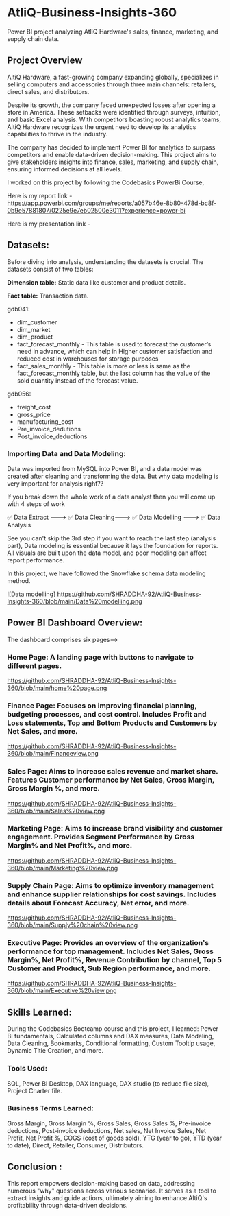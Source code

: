 # AtliQ-Business-Insights-360
Power BI project analyzing AtliQ Hardware's sales, finance, marketing, and supply chain data.

## Project Overview

AltiQ Hardware, a fast-growing company expanding globally, specializes in selling computers and accessories through three main channels: retailers, direct sales, and distributors.

Despite its growth, the company faced unexpected losses after opening a store in America. These setbacks were identified through surveys, intuition, and basic Excel analysis. With competitors boasting robust analytics teams, AltiQ Hardware recognizes the urgent need to develop its analytics capabilities to thrive in the industry.

The company has decided to implement Power BI for analytics to surpass competitors and enable data-driven decision-making. This project aims to give stakeholders insights into finance, sales, marketing, and supply chain, ensuring informed decisions at all levels.

I worked on this project by following the Codebasics PowerBi Course, 

Here is my report link - https://app.powerbi.com/groups/me/reports/a057b46e-8b80-478d-bc8f-0b9e57881807/0225e9e7eb02500e3011?experience=power-bi

Here is my presentation link -

## Datasets:

Before diving into analysis, understanding the datasets is crucial. The datasets consist of two tables:

**Dimension table:** Static data like customer and product details.

**Fact table:** Transaction data.

gdb041:
* dim_customer
* dim_market
* dim_product
* fact_forecast_monthly - This table is used to forecast the customer’s need in advance, which can help in Higher customer satisfaction and reduced cost in warehouses for storage purposes
* fact_sales_monthly - This table is more or less is same as the fact_forecast_monthly table, but the last column has the value of the sold quantity instead of the forecast value.

gdb056:
* freight_cost
* gross_price
* manufacturing_cost
* Pre_invoice_dedutions
* Post_invoice_deductions


### Importing Data and Data Modeling:

Data was imported from MySQL into Power BI, and a data model was created after cleaning and transforming the data. But why data modeling is very important for analysis right??

If you break down the whole work of a data analyst then you will come up with 4 steps of work 

✅ Data Extract ---> ✅ Data Cleaning---> ✅ Data Modelling ---> ✅ Data Analysis

See you can't skip the 3rd step if you want to reach the last step (analysis part), 
Data modeling is essential because it lays the foundation for reports. All visuals are built upon the data model, and poor modeling can affect report performance.

In this project, we have followed the Snowflake schema data modeling method. 


![Data modelling] https://github.com/SHRADDHA-92/AtliQ-Business-Insights-360/blob/main/Data%20modelling.png


## Power BI Dashboard Overview:

The dashboard comprises six pages-->

### Home Page: A landing page with buttons to navigate to different pages.

https://github.com/SHRADDHA-92/AtliQ-Business-Insights-360/blob/main/home%20page.png


### Finance Page: Focuses on improving financial planning, budgeting processes, and cost control. Includes Profit and Loss statements, Top and Bottom Products and Customers by Net Sales, and more.

https://github.com/SHRADDHA-92/AtliQ-Business-Insights-360/blob/main/Financeview.png


### Sales Page: Aims to increase sales revenue and market share. Features Customer performance by Net Sales, Gross Margin, Gross Margin %, and more.

https://github.com/SHRADDHA-92/AtliQ-Business-Insights-360/blob/main/Sales%20view.png


### Marketing Page: Aims to increase brand visibility and customer engagement. Provides Segment Performance by Gross Margin% and Net Profit%, and more.

https://github.com/SHRADDHA-92/AtliQ-Business-Insights-360/blob/main/Marketing%20view.png


### Supply Chain Page: Aims to optimize inventory management and enhance supplier relationships for cost savings. Includes details about Forecast Accuracy, Net error, and more.

https://github.com/SHRADDHA-92/AtliQ-Business-Insights-360/blob/main/Supply%20chain%20view.png


### Executive Page: Provides an overview of the organization's performance for top management. Includes Net Sales, Gross Margin%, Net Profit%, Revenue Contribution by channel, Top 5 Customer and Product, Sub Region performance, and more.

https://github.com/SHRADDHA-92/AtliQ-Business-Insights-360/blob/main/Executive%20view.png


## Skills Learned:

During the Codebasics Bootcamp course and this project, I learned:
Power BI fundamentals,
Calculated columns and DAX measures,
Data Modeling, Data Cleaning, Bookmarks, Conditional formatting,
Custom Tooltip usage, Dynamic Title Creation, and more.

### Tools Used:

SQL, Power BI Desktop, DAX language, DAX studio (to reduce file size), Project Charter file.

### Business Terms Learned:

Gross Margin, Gross Margin %, Gross Sales, Gross Sales %, Pre-invoice deductions, Post-invoice deductions, Net sales, Net Invoice Sales, Net Profit, Net Profit %, COGS (cost of goods sold), YTG (year to go), YTD (year to date), Direct, Retailer, Consumer, Distributors.

## Conclusion :

This report empowers decision-making based on data, addressing numerous "why" questions across various scenarios. It serves as a tool to extract insights and guide actions, ultimately aiming to enhance AltiQ's profitability through data-driven decisions.
